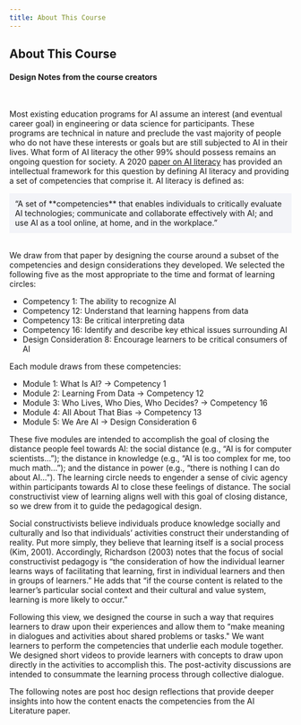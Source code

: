 ```yaml
---
title: About This Course
---
```


## About This Course
#### Design Notes from the course creators

<br>

Most existing education programs for AI assume an interest (and eventual career goal) in engineering or data science for participants. These programs are technical in nature and preclude the vast majority of people who do not have these interests or goals but are still subjected to AI in their lives. What form of AI literacy the other 99% should possess remains an ongoing question for society. A 2020 <a href="https://aiunplugged.lmc.gatech.edu/wp-content/uploads/sites/36/2020/08/CHI-2020-AI-Literacy-Paper-Camera-Ready.pdf">paper on AI literacy</a> has provided an intellectual framework for this question by defining AI literacy and providing a set of competencies that comprise it. AI literacy is defined as:

<div style="background-color:#F3F4F8;padding:10px;">“A set of **competencies** that enables individuals to critically evaluate AI technologies; communicate and collaborate effectively with AI; and use AI as a tool online, at home, and in the workplace.”</div><br>

We draw from that paper by designing the course around a subset of the competencies and design considerations they developed. We selected the following five as the most appropriate to the time and format of learning circles:

* Competency 1: The ability to recognize AI
* Competency 12: Understand that learning happens from data
* Competency 13: Be critical interpreting data
* Competency 16: Identify and describe key ethical issues surrounding AI
* Design Consideration 8: Encourage learners to be critical consumers of AI

Each module draws from these competencies:
* Module 1: What Is AI? -> Competency 1
* Module 2: Learning From Data  -> Competency 12 
* Module 3: Who Lives, Who Dies, Who Decides?  -> Competency 16
* Module 4: All About That Bias -> Competency 13
* Module 5: We Are AI -> Design Consideration 6

These five modules are intended to accomplish the goal of closing the distance people feel towards AI: the social distance (e.g., “AI is for computer scientists...”); the distance in knowledge (e.g., “AI is too complex for me, too much math...”); and the distance in power (e.g., “there is nothing I can do about AI...”). The learning circle needs to engender a sense of civic agency within participants towards AI to close these feelings of distance. The social constructivist view of learning aligns well with this goal of closing distance, so we drew from it to guide the pedagogical design.

Social constructivists believe individuals produce knowledge socially and culturally and lso that individuals’ activities construct their understanding of reality. Put more simply, they believe that learning itself is a social process (Kim, 2001). Accordingly, Richardson (2003) notes that the focus of social constructivist pedagogy is “the consideration of how the individual learner learns ways of facilitating that learning, first in individual learners and then in groups of learners.” He adds that “if the course content is related to the learner’s particular social context and their cultural and value system, learning is more likely to occur.”

Following this view, we designed the course in such a way that requires learners to draw upon their experiences and allow them to “make meaning in dialogues and activities about shared problems or tasks." We want learners to perform the competencies that underlie each module together. We designed short videos to provide learners with concepts to draw upon directly in the activities to accomplish this. The post-activity discussions are intended to consummate the learning process through collective dialogue.

The following notes are post hoc design reflections that provide deeper insights into how the content enacts the competencies from the AI Literature paper. 
